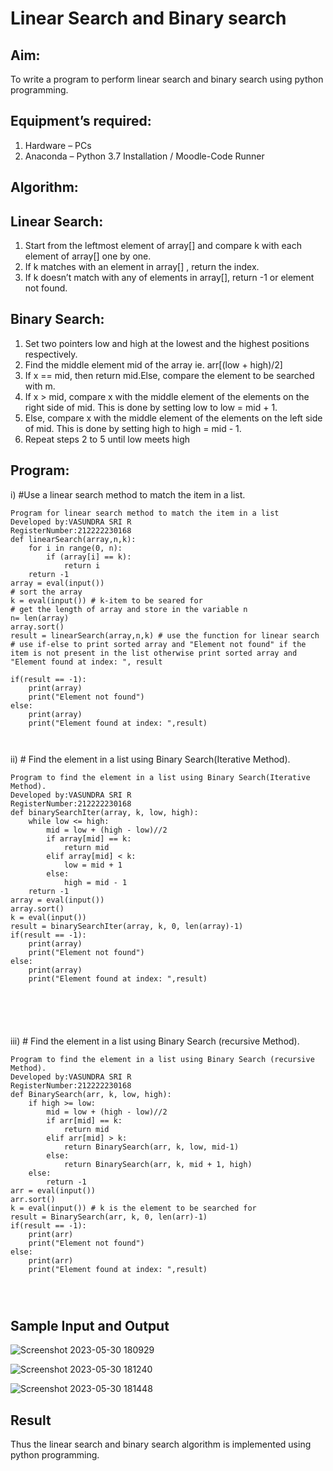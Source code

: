 # Linear Search and Binary search
## Aim:
To write a program to perform linear search and binary search using python programming.
## Equipment’s required:
1.	Hardware – PCs
2.	Anaconda – Python 3.7 Installation / Moodle-Code Runner
## Algorithm:
## Linear Search:
1.	Start from the leftmost element of array[] and compare k with each element of array[] one by one.
2.	If k matches with an element in array[] , return the index.
3.	If k doesn’t match with any of elements in array[], return -1 or element not found.
## Binary Search:
1.	Set two pointers low and high at the lowest and the highest positions respectively.
2.	Find the middle element mid of the array ie. arr[(low + high)/2]
3.	If x == mid, then return mid.Else, compare the element to be searched with m.
4.	If x > mid, compare x with the middle element of the elements on the right side of mid. This is done by setting low to low = mid + 1.
5.	Else, compare x with the middle element of the elements on the left side of mid. This is done by setting high to high = mid - 1.
6.	Repeat steps 2 to 5 until low meets high
## Program:
i)	#Use a linear search method to match the item in a list.
```
Program for linear search method to match the item in a list
Developed by:VASUNDRA SRI R
RegisterNumber:212222230168
def linearSearch(array,n,k):
    for i in range(0, n):
        if (array[i] == k):
            return i
    return -1
array = eval(input())
# sort the array
k = eval(input()) # k-item to be seared for
# get the length of array and store in the variable n
n= len(array)
array.sort()
result = linearSearch(array,n,k) # use the function for linear search
# use if-else to print sorted array and "Element not found" if the item is not present in the list otherwise print sorted array and "Element found at index: ", result

if(result == -1):
    print(array)
    print("Element not found")
else:
    print(array)
    print("Element found at index: ",result)
 


```
ii)	# Find the element in a list using Binary Search(Iterative Method).
```
Program to find the element in a list using Binary Search(Iterative Method).
Developed by:VASUNDRA SRI R
RegisterNumber:212222230168
def binarySearchIter(array, k, low, high):
    while low <= high:
        mid = low + (high - low)//2
        if array[mid] == k:
            return mid
        elif array[mid] < k:
            low = mid + 1
        else:
            high = mid - 1
    return -1
array = eval(input())
array.sort()
k = eval(input()) 
result = binarySearchIter(array, k, 0, len(array)-1)
if(result == -1):
    print(array)
    print("Element not found")
else:
    print(array)
    print("Element found at index: ",result)






```
iii)	# Find the element in a list using Binary Search (recursive Method).
```
Program to find the element in a list using Binary Search (recursive Method).
Developed by:VASUNDRA SRI R
RegisterNumber:212222230168
def BinarySearch(arr, k, low, high):
    if high >= low:
        mid = low + (high - low)//2
        if arr[mid] == k:
            return mid
        elif arr[mid] > k:
            return BinarySearch(arr, k, low, mid-1)
        else:
            return BinarySearch(arr, k, mid + 1, high)
    else:
        return -1
arr = eval(input())
arr.sort()
k = eval(input()) # k is the element to be searched for
result = BinarySearch(arr, k, 0, len(arr)-1)
if(result == -1):
    print(arr)
    print("Element not found")
else:
    print(arr)
    print("Element found at index: ",result)




```
## Sample Input and Output
![Screenshot 2023-05-30 180929](https://github.com/vasundrasriravi/Search-Algorithm/assets/119393983/66ecf719-fbc2-41b3-8a1e-37314f1c805d)


![Screenshot 2023-05-30 181240](https://github.com/vasundrasriravi/Search-Algorithm/assets/119393983/d79275dd-fc9a-4624-9b38-3ab89d85091a)


![Screenshot 2023-05-30 181448](https://github.com/vasundrasriravi/Search-Algorithm/assets/119393983/f9f6effa-a9ea-4e19-ab0b-3c62f83ecec8)



## Result
Thus the linear search and binary search algorithm is implemented using python programming.
